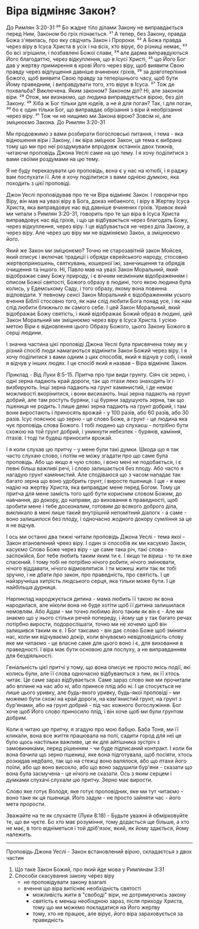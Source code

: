 Віра відміняє Закон?
=====================

До Римлян 3:20-31
²⁰ Бо жадне тіло ділами Закону не виправдається перед Ним, Законом бо гріх пізнається. ²¹ А тепер, без Закону, правда Божа з'явилась, про яку свідчать Закон і Пророки. ²² А Божа правда через віру в Ісуса Христа в усіх і на всіх, хто вірує, бо різниці немає, ²³ бо всі згрішили, і позбавлені Божої слави, ²⁴ але дарма виправдуються Його благодаттю, через відкуплення, що в Ісусі Христі, ²⁵ що Його Бог дав у жертву примирення в крові Його через віру, щоб виявити Свою правду через відпущення давніше вчинених гріхів, ²⁶ за довготерпіння Божого, щоб виявити Свою правду за теперішнього часу, щоб бути Йому праведним, і виправдувати того, хто вірує в Ісуса. ²⁷ Тож де похвальба? Виключена. Яким законом? Законом діл? Ні, але законом віри. ²⁸ Отож, ми визнаємо, що людина виправдується вірою, без діл Закону. ²⁹ Хіба ж Бог тільки для юдеїв, а не й для поган? Так, і для поган, ³⁰ бо є один тільки Бог, що виправдає обрізання з віри й необрізання через віру. ³¹ Тож чи не нищимо ми Закона вірою? Зовсім ні, але зміцнюємо Закона.
До Римлян 3:20-31

Ми продовжимо з вами розбирати богословські питання, і тема - яка відношення віри і Закону, і як віра зміцнює Закон, ця тема є вибрана тому що ми про неї роздумували впродовж останніх двох тижнів, читаючи проповідь Джона Уеслі саме на цю тему. І я хочу поділитися з вами своїми роздумами на цю тему.

Я не буду переказувати цю проповідь, вона є у нас на ютюбі, і я раджу вам послухати її. Але я хочу поділитися з вами однією думкою, яка походить з цієї проповіді. 

Джон Уеслі проповідував про те чи Віра відміняє Закон. І говорячи про Віру, він мав на увазі віру в Бога, доказ небаеного, і віру в Жертву Ісуса Христа, яка виправдовує нас від давніше вчинених гріхів. Уривок який ми читали з Римлян 3:20-31, говорить про те що віра в Ісуса Христа виправдовує нас від гріхів, і що це відбувається через благодать Божу, через відкуплення, через віру. І це відбувається не через діла Закону, а через віру. Але через цю віру ми не відміняємо Закон, а зміцнюємо його.

Який же Закон ми зміцюнємо? Точно не старозавітній закон Мойсея, який описує і включає традиції і обряди єврейського народу, стосовно жертвоприношень, святкувань, кошерної їжі, занечищення та обрядів очищення та іншого. Ні, Павло мав на увазі Закон Моральний, який відображає саму Божу природу, і є вічним незмінним відображенням і описом Божої святості, Божого образу в людині, того якою людина була колись, у Едемському Саду, і того образу, якому вона повинна відповідати. У певному сенсі Закон Моральний є відображенням усього вчення Біблії стосовно того, як нам слід любити Бога понад усе, і як нам слід любити ближньго як самого себе. І цей Закон Моральний, який відображає Божу святість, і який відображає Божий образ в людині, цей Закон Моральний ми зміцнюємо через віру в Ісуса Христа. І усією метою Віри є відновлення цього Образу Божого, цього Закону Божого в серці людини. 

І значна частина цієї проповіді Джона Уеслі була присвячена тому як у різний спосіб люди намагаються відмінити Закон Божий через віру. І я хочу поділитися з вами одним з цих способів, який я відчув у собі, і який я відчув у інших людях. І це спосіб який я назвав - Віра відміняє Закон.

Приклад - Вiд Луки 8:5-15. Притча про три види грунту. Сіяч сіє зерно, і одні зерна падають край дороги, так що птахи леко знаходять їх і визбирують. Інші зерна падають на грунт камянистий, і де немає можливості вкорінитися, і вони висихають. Інші зерна падають на грунт добрий, але там ростуть буряни, і ці буряни задушують зерна, так що пшениця не родить. І лише деякі зерна падають на грунт добрий, і там вони виростають і приносять врожай - у 100 разів, або 60 разів, або 30 разів. 
Ісус пояснює що зерно - це слово Боже, а грунт - це людина яка чує проповідь слова Божого. І тобі людино що слухаєш - потрібно бути схожою на той грунт добрий, і уникнути небезпек - бурянів, каміння, птахів. І тоді ти будеш приносити врожай.

І я коли слухав цю притчу - у мене були такі думки. Шкода що я так часто слухаю слово, і потім не можу згадати про що саме була проповідь. Або що якщо я чую слово, і воно мені не подобається, і є певні більш важливі речі, і слово залишається без плоду. Або часто я нагадую грунт камянистий. Але сподіваюся що з часом нападає так багато зерна що воно удобрить грунт, і виросте пшениця. І ще - я маю надію на жертву Христа, яка виправдає мене перед Богом. 
Тому ця притча для мене замість того щоб бути корисним словом Божим, до навчання, до докору, до направи, до виховання в праведності, щоб зробити мене і тебе досконалим, готовим до всякого доброго діла, викликало в мені лише такий внутрішній непомітний діалогк - а саме - воно залишилося без плоду, і одночасно жодного докору сумління за це я не відчув. 

І ось ми останні два тижні читали проповідь Джона Уеслі - тема якої - Закон втановлений чреез віру. І один зі способів як ми касуємо Закон, касуємо Слово Боже через віру - це саме така річ, такі слова - заспокійся, Бог тебе любить таким яким ти є. І якщо ти віриш - то ти вже спасений. І тому тобі не потрібно нічого робити, нічого змінювати, нічого віддавати, нічого відмовлятися. І ти можеш жити так як тобі зручно, і не дбати про закон, про праведність, про святість. І це найзручніша хитрість людського серця, яка тільки може бути. І це найбільша дурниця. 

Нарпиклад народжується дитина - мама любить її такою як вона народилася, але ніколи вона не буде хотіти щоб її дитина залишилася немовлям. Або Адам - ми точно любимо його таким як він є - Але ми знаємо що у нього стільки речей попереду, і йому ще у так багато речах потірбно вирости, подорослішати, точно ми не хочемо щоб він залишився таким як є. І Бог таксамо - він дає слово Боже щоб змінити нас, коли ми відчуваємо докір, коли вічуваємо невідповідність слову яке ми читаємо - це власне саме для цього воно і є, для виховання в праведності. І віра має бути основою для послуху, а не виправданням для бездіяльності. 

Геніальність цієї притчі у тому, що вона описує не просто якісь події, які колись були, але її слова одночасно відбуваються з тим, як її хтось читає. Це саме зараз відбувається. Саме зараз слово яке ми прочитали або вплине на нас або ні, або принесе плід або ні. І це стосується не лише цього уривку, але будь-якого уривку, будь-якої проповіді - ми можемо бути схожі на край дороги, на кам'янистий грунт, на грунт з бур'янами, або на грунт добрий - під час кожного богослужіння. Бог хоче щоб Його слово приносило плід, і він хоче щоб ми були грунтом добрим. 

Коли я читаю цю притчу, я згадую про мою бабцю. Баба Тоня, ми її кликали, вона все життя працювала на полі, садити город для неї це було щось настільки важливе, це як для айтішника зустріч з замовиниками, перед рішенням - чи буде підписаний контракт. І коли би вона бачила що зерно пшениці, яке вона підготувала, щоб посіяти, хтось розкидав недбало, так що на стежці воно валялося, або що птахи його поїли, або що воно висохло, або що воно задушили бур'яни - сказати що вона була засмучена - це нічого не сказати. Ось з яким серцем і думками слухачі слухали цю притчу. Зерно має вирости. 

Слово яке готує Володя, яке готує проповідник, яке ми тут читаємо - воно таке як ця пшениця. Його задум - не просто зайняти час - його мета прорости. 

Зважайте на те як слухаєте (Луки 8:18) - Будьте уважні й обмірковуйте те, що ви чуєте. Бо хто має розуміння, тому додасться ще більше, а хто не має, в того відніметься і той дріб'язок, який, як йому здається, йому належить.



____

Проповідь Джона Уеслі - Закон встановлений вірою, складаєтсья з двох частин
1. Що таке Закон Божий, про який йде мова у Римлянам 3:31
2. Способи скасування закону через віру
   - не проповідувати закону взагалі
   - вчення що віра витісняє необхідність святості
     - можливість жити в "свободі" віри, не дотримуючись закону
     - святість є меньш необіхдною зараз, після приходу Христа, тому що ми можемо покладатися на Його жертву
     - тому, хто не працює, але вірує, його віра зараховується за праведність
